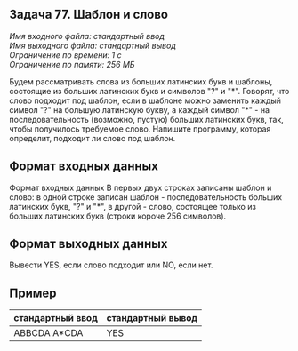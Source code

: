 
## Задача 77. Шаблон и слово

*Имя входного файла:  _стандартный ввод_  
Имя выходного файла:  _стандартный вывод_  
Ограничение по времени: 1 с  
Ограничение по памяти: 256 МБ*  

Будем рассматривать слова из больших латинских букв и шаблоны, состоящие из больших латинских букв и символов "?" и "\*". Говорят, что слово подходит под шаблон, если в шаблоне можно заменить каждый символ "?" на большую латинскую букву, а каждый символ "\*" - на последовательность (возможно, пустую) больших латинских букв, так, чтобы получилось требуемое слово. Напишите программу, которая определит, подходит ли слово под шаблон.

## Формат входных данных

Формат входных данных В первых двух строках записаны шаблон и слово: в одной строке записан шаблон - последовательность больших латинских букв, "?" и "*", в другой - слово, состоящее только из больших латинских букв (строки короче 256 символов).

## Формат выходных данных

Вывести YES, если слово подходит или NO, если нет.

## Пример

| стандартный ввод | стандартный вывод |
|:---------------- |:----------------- |
| ABBCDA A*CDA     | YES               |
